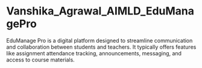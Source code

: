 # Vanshika_Agrawal_AIMLD_EduManagePro
EduManage Pro is a digital platform designed to streamline communication and collaboration between students and teachers. It typically offers features like assignment  attendance tracking, announcements, messaging, and access to course materials.
